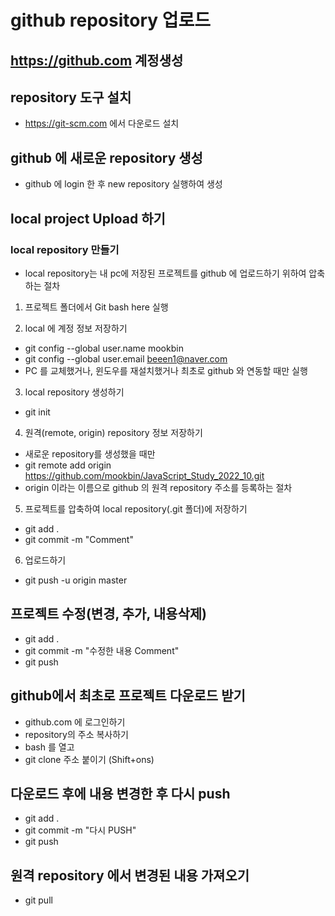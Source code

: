 # github repository 업로드

## https://github.com 계정생성
## repository 도구 설치 
* https://git-scm.com 에서 다운로드 설치

## github 에 새로운 repository 생성
* github 에 login 한 후 new repository 실행하여 생성

## local project Upload 하기
### local repository 만들기
* local repository는 내 pc에 저장된 프로젝트를 github 에 업로드하기 위하여 압축하는 절차
1. 프로젝트 폴더에서 Git bash here 실행

2. local 에 계정 정보 저장하기 
* git config --global user.name mookbin 
* git config --global user.email beeen1@naver.com 
* PC 를 교체했거나, 윈도우를 재설치했거나 최초로 github 와 연동할 때만 실행 

3. local repository 생성하기 
* git init 

4. 원격(remote, origin) repository 정보 저장하기 
* 새로운 repository를 생성했을 때만 
* git remote add origin https://github.com/mookbin/JavaScript_Study_2022_10.git
* origin 이라는 이름으로 github 의 원격 repository 주소를 등록하는 절차 

5. 프로젝트를 압축하여 local repository(.git 폴더)에 저장하기 
* git add . 
* git commit -m "Comment"

6. 업로드하기
* git push -u origin master

## 프로젝트 수정(변경, 추가, 내용삭제)
* git add . 
* git commit -m "수정한 내용 Comment"
* git push 

## github에서 최초로 프로젝트 다운로드 받기
* github.com 에 로그인하기
* repository의 주소 복사하기
* bash 를 열고
* git clone 주소 붙이기 (Shift+ons)

## 다운로드 후에 내용 변경한 후 다시 push 
* git add .
* git commit -m "다시 PUSH"
* git push

## 원격 repository 에서 변경된 내용 가져오기 
* git pull